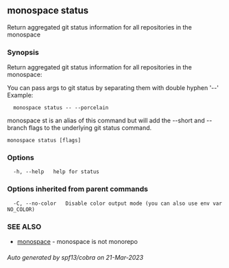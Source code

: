 ## monospace status

Return aggregated git status information for all repositories in the monospace

### Synopsis

Return aggregated git status information for all repositories in the monospace:

You can pass args to git status by separating them with double hyphen '--'
Example:
```
  monospace status -- --porcelain
```

monospace st is an alias of this command but will add the --short and --branch
flags to the underlying git status command.

```
monospace status [flags]
```

### Options

```
  -h, --help   help for status
```

### Options inherited from parent commands

```
  -C, --no-color   Disable color output mode (you can also use env var NO_COLOR)
```

### SEE ALSO

* [monospace](monospace.md)	 - monospace is not monorepo

###### Auto generated by spf13/cobra on 21-Mar-2023
